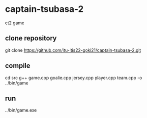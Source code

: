 # captain-tsubasa-2
ct2 game

## clone repository
git clone https://github.com/itu-itis22-goki21/captain-tsubasa-2.git

## compile
cd src
g++ game.cpp goalie.cpp jersey.cpp player.cpp team.cpp -o ../bin/game

## run
../bin/game.exe
